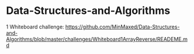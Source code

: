 # Data-Structures-and-Algorithms

1 Whiteboard challenge:
https://github.com/MinMaxed/Data-Structures-and-Algorithms/blob/master/challenges/Whiteboard1ArrayReverse/READEME.md